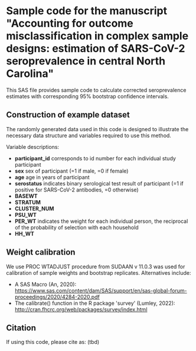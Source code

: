 # Sample code for the manuscript "Accounting for outcome misclassification in complex sample designs: estimation of SARS-CoV-2 seroprevalence in central North Carolina"


This SAS file provides sample code to calculate corrected seroprevalence estimates with corresponding 95% bootstrap confidence intervals.


## Construction of example dataset
The randomly generated data used in this code is designed to illustrate the necessary data structure and variables required to use this method.

Variable descriptions:
- **participant_id** corresponds to id number for each individual study participant
- **sex** sex of participant (=1 if male, =0 if female)
- **age** age in years of participant
- **serostatus** indicates binary serological test result of participant (=1 if positive for SARS-CoV-2 antibodies, =0 otherwise)
- **BASEWT** 
- **STRATUM**
- **CLUSTER_NUM**
- **PSU_WT**
- **PER_WT** indicates the weight for each individual person, the reciprocal of the probability of selection with each household
- **HH_WT**

## Weight calibration
We use PROC WTADJUST procedure from SUDAAN v 11.0.3 was used for calibration of sample weights and bootstrap replicates. 
Alternatives include:
- A SAS Macro (An, 2020): https://www.sas.com/content/dam/SAS/support/en/sas-global-forum-proceedings/2020/4284-2020.pdf
- The calibrate() function in the R package 'survey' (Lumley, 2022): http://cran.fhcrc.org/web/packages/survey/index.html


## Citation
If using this code, please cite as:
(tbd)

